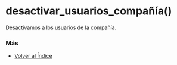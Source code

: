# desactivar_usuarios_compañía()

Desactivamos a los usuarios de la compañía. 

### Más

  * [Volver al Índice](./index.md)
